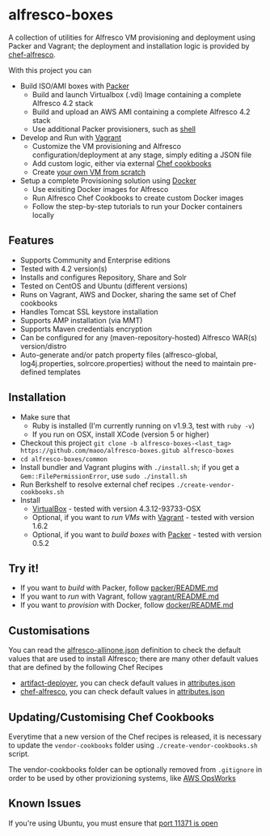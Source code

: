 alfresco-boxes
================

A collection of utilities for Alfresco VM provisioning and deployment using Packer and Vagrant; the deployment and installation logic is provided by [chef-alfresco](https://github.com/maoo/chef-alfresco).

With this project you can
* Build ISO/AMI boxes with [Packer](http://www.packer.io)
  * Build and launch Virtualbox (.vdi) Image containing a complete Alfresco 4.2 stack
  * Build and upload an AWS AMI containing a complete Alfresco 4.2 stack
  * Use additional Packer provisioners, such as [shell](http://www.packer.io/docs/provisioners/shell.html)
* Develop and Run with [Vagrant](http://www.vagrantup.com)
  * Customize the VM provisioning and Alfresco configuration/deployment at any stage, simply editing a JSON file
  * Add custom logic, either via external [Chef cookbooks](https://github.com/maoo/alfresco-boxes/tree/master/common/Berksfile)
  * Create [your own VM from scratch](https://github.com/maoo/alfresco-boxes/tree/master/vagrant/dev/alfresco-allinone-dev.json)
* Setup a complete Provisioning solution using [Docker](https://www.docker.io)
  * Use exisiting Docker images for Alfresco
  * Run Alfresco Chef Cookbooks to create custom Docker images
  * Follow the step-by-step tutorials to run your Docker containers locally

Features
---
* Supports Community and Enterprise editions
* Tested with 4.2 version(s)
* Installs and configures Repository, Share and Solr
* Tested on CentOS and Ubuntu (different versions)
* Runs on Vagrant, AWS and Docker, sharing the same set of Chef cookbooks
* Handles Tomcat SSL keystore installation
* Supports AMP installation (via MMT)
* Supports Maven credentials encryption
* Can be configured for any (maven-repository-hosted) Alfresco WAR(s) version/distro
* Auto-generate and/or patch property files (alfresco-global, log4j.properties, solrcore.properties) without the need to maintain pre-defined templates

Installation
---
* Make sure that
  * Ruby is installed (I'm currently running on v1.9.3, test with ```ruby -v```)
  * If you run on OSX, install XCode (version 5 or higher)
* Checkout this project ```git clone -b alfresco-boxes-<last_tag> https://github.com/maoo/alfresco-boxes.gitub alfresco-boxes```
* ```cd alfresco-boxes/common```
* Install bundler and Vagrant plugins with ```./install.sh```; if you get a ```Gem::FilePermissionError```, use ```sudo ./install.sh```
* Run Berkshelf to resolve external chef recipes ```./create-vendor-cookbooks.sh```
* Install
  * [VirtualBox](https://www.virtualbox.org) - tested with version 4.3.12-93733-OSX
  * Optional, if you want to *run VMs* with [Vagrant](http://downloads.vagrantup.com) - tested with version 1.6.2
  * Optional, if you want to *build boxes* with [Packer](http://www.packer.io/downloads.html) - tested with version 0.5.2

Try it!
---
* If you want to _build_ with Packer, follow [packer/README.md](https://github.com/maoo/alfresco-boxes/tree/master/packer)
* If you want to _run_ with Vagrant, follow [vagrant/README.md](https://github.com/maoo/alfresco-boxes/tree/master/vagrant)
* If you want to _provision_ with Docker, follow [docker/README.md](https://github.com/maoo/alfresco-boxes/tree/master/docker)

Customisations
---
You can read the [alfresco-allinone.json](https://github.com/maoo/alfresco-boxes/tree/master/packer/precise-alf421.json) definition to check the default values that are used to install Alfresco; there are many other default values that are defined by the following Chef Recipes
* [artifact-deployer](https://github.com/maoo/artifact-deployer), you can check default values in [attributes.json](https://github.com/maoo/artifact-deployer/tree/master/attributes)
* [chef-alfresco](https://github.com/maoo/chef-alfresco), you can check default values in [attributes.json](https://github.com/maoo/chef-alfresco/tree/master/attributes)

Updating/Customising Chef Cookbooks
---
Everytime that a new version of the Chef recipes is released, it is necessary to update the ```vendor-cookbooks``` folder using ```./create-vendor-cookbooks.sh``` script.

The vendor-cookbooks folder can be optionally removed from ```.gitignore``` in order to be used by other provizioning systems, like [AWS OpsWorks](http://docs.aws.amazon.com/opsworks/latest/userguide/workingcookbook-attributes.html)

Known Issues
---
If you're using Ubuntu, you must ensure that [port 11371 is open](http://support.gpgtools.org/kb/faq/im-behind-a-firewall-eg-in-a-big-company-and-cant-reach-any-key-server-what-now)
